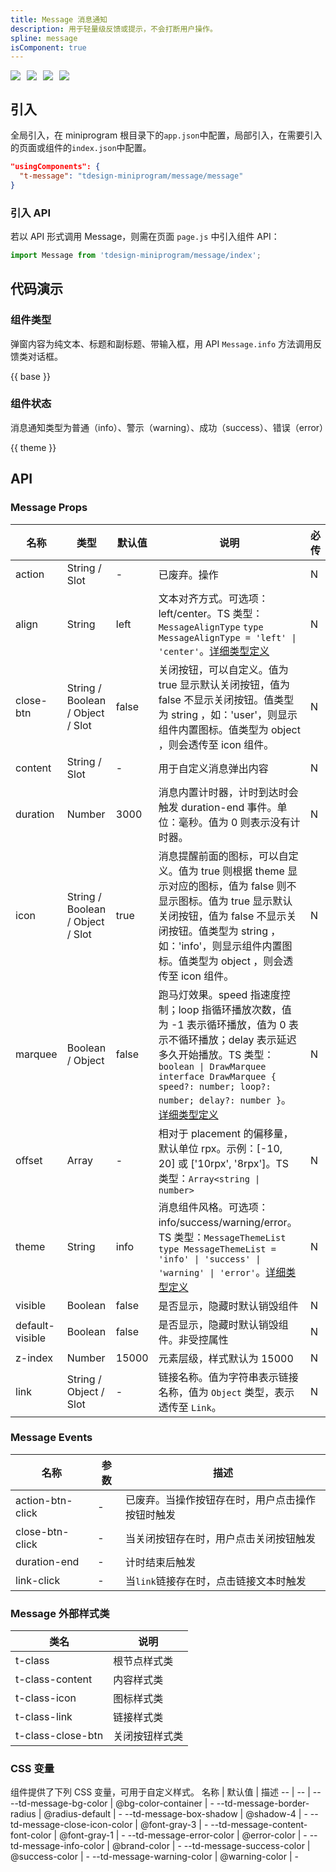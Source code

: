 ```yaml
---
title: Message 消息通知
description: 用于轻量级反馈或提示，不会打断用户操作。
spline: message
isComponent: true
---
```


<span class="coverages-badge" style="margin-right: 10px"><img src="https://img.shields.io/badge/coverages%3A%20lines-94%25-blue" /></span><span class="coverages-badge" style="margin-right: 10px"><img src="https://img.shields.io/badge/coverages%3A%20functions-89%25-blue" /></span><span class="coverages-badge" style="margin-right: 10px"><img src="https://img.shields.io/badge/coverages%3A%20statements-94%25-blue" /></span><span class="coverages-badge" style="margin-right: 10px"><img src="https://img.shields.io/badge/coverages%3A%20branches-86%25-blue" /></span>
## 引入

全局引入，在 miniprogram 根目录下的`app.json`中配置，局部引入，在需要引入的页面或组件的`index.json`中配置。

```json
"usingComponents": {
  "t-message": "tdesign-miniprogram/message/message"
}
```

### 引入 API

若以 API 形式调用 Message，则需在页面 `page.js` 中引入组件 API：

```js
import Message from 'tdesign-miniprogram/message/index';
```

## 代码演示

### 组件类型

弹窗内容为纯文本、标题和副标题、带输入框，用 API `Message.info` 方法调用反馈类对话框。


{{ base }}


### 组件状态

消息通知类型为普通（info）、警示（warning）、成功（success）、错误（error）  

{{ theme }}

## API
### Message Props

名称 | 类型 | 默认值 | 说明 | 必传
-- | -- | -- | -- | --
action | String / Slot | - | 已废弃。操作 | N
align | String | left | 文本对齐方式。可选项：left/center。TS 类型：`MessageAlignType` `type MessageAlignType = 'left' \| 'center'`。[详细类型定义](https://github.com/Tencent/tdesign-miniprogram/tree/develop/src/message/type.ts) | N
close-btn | String / Boolean / Object / Slot | false | 关闭按钮，可以自定义。值为 true 显示默认关闭按钮，值为 false 不显示关闭按钮。值类型为 string ，如：'user'，则显示组件内置图标。值类型为 object ，则会透传至 icon 组件。| N
content | String / Slot | - | 用于自定义消息弹出内容 | N
duration | Number | 3000 | 消息内置计时器，计时到达时会触发 duration-end 事件。单位：毫秒。值为 0 则表示没有计时器。 | N
icon | String / Boolean / Object / Slot | true | 消息提醒前面的图标，可以自定义。值为 true 则根据 theme 显示对应的图标，值为 false 则不显示图标。值为 true 显示默认关闭按钮，值为 false 不显示关闭按钮。值类型为 string ，如：'info'，则显示组件内置图标。值类型为 object ，则会透传至 icon 组件。| N
marquee | Boolean / Object | false | 跑马灯效果。speed 指速度控制；loop 指循环播放次数，值为 -1 表示循环播放，值为 0 表示不循环播放；delay 表示延迟多久开始播放。TS 类型：`boolean \| DrawMarquee` `interface DrawMarquee { speed?: number; loop?: number; delay?: number }`。[详细类型定义](https://github.com/Tencent/tdesign-miniprogram/tree/develop/src/message/type.ts) | N
offset | Array | - | 相对于 placement 的偏移量，默认单位 rpx。示例：[-10, 20] 或 ['10rpx', '8rpx']。TS 类型：`Array<string \| number>` | N
theme | String | info | 消息组件风格。可选项：info/success/warning/error。TS 类型：`MessageThemeList` `type MessageThemeList = 'info' \| 'success' \| 'warning' \| 'error'`。[详细类型定义](https://github.com/Tencent/tdesign-miniprogram/tree/develop/src/message/type.ts) | N
visible | Boolean | false | 是否显示，隐藏时默认销毁组件 | N
default-visible | Boolean | false | 是否显示，隐藏时默认销毁组件。非受控属性 | N
z-index | Number | 15000 | 元素层级，样式默认为 15000 | N
link | String / Object / Slot | - | 链接名称。值为字符串表示链接名称，值为 `Object` 类型，表示透传至 `Link`。 | N
### Message Events

名称 | 参数 | 描述
-- | -- | --
action-btn-click | - | 已废弃。当操作按钮存在时，用户点击操作按钮时触发
close-btn-click | - | 当关闭按钮存在时，用户点击关闭按钮触发
duration-end | \- | 计时结束后触发
link-click | - | 当`link`链接存在时，点击链接文本时触发

### Message 外部样式类
类名 | 说明
-- | -- 
t-class | 根节点样式类
t-class-content | 内容样式类
t-class-icon | 图标样式类
t-class-link | 链接样式类
t-class-close-btn | 关闭按钮样式类

### CSS 变量
组件提供了下列 CSS 变量，可用于自定义样式。
名称 | 默认值 | 描述 
-- | -- | --
--td-message-bg-color | @bg-color-container | - 
--td-message-border-radius | @radius-default | - 
--td-message-box-shadow | @shadow-4 | - 
--td-message-close-icon-color | @font-gray-3 | - 
--td-message-content-font-color | @font-gray-1 | - 
--td-message-error-color | @error-color | - 
--td-message-info-color | @brand-color | - 
--td-message-success-color | @success-color | - 
--td-message-warning-color | @warning-color | - 
